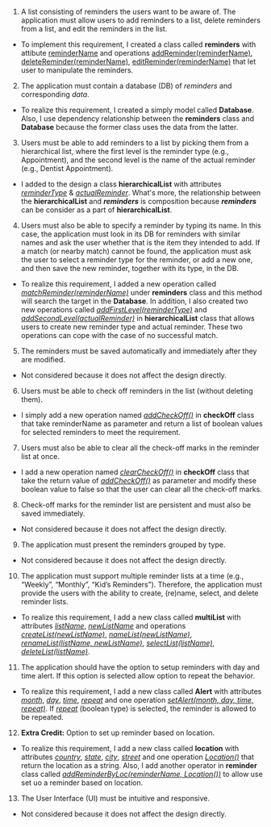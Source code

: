 1. A list consisting of reminders the users want to be aware of. The application must allow users to add reminders to a list, delete reminders from a list, and edit the reminders in the list.

- To implement this requirement, I created a class called **reminders** with attibute <u>reminderName</u> and operations <u>addReminder(reminderName)</u>, <u>deleteReminder(reminderName)</u>, <u>editReminder(reminderName)</u> that let user to manipulate the reminders.

  

2. The application must contain a database (DB) of *reminders* and corresponding *data*.

- To realize this requirement, I created a simply model called **Database**. Also, I use dependency relationship between the **reminders** class and **Database** because the former class uses the data from the latter.



3. Users must be able to add reminders to a list by picking them from a hierarchical list, where the first level is the reminder type (e.g., Appointment), and the second level is the name of the actual reminder (e.g., Dentist Appointment).

- I added to the design a class **hierarchicalList** with attributes <u>*reminderType*</u> & <u>*actualReminder*</u>. What's more, the relationship between the **hierarchicalList** and ***reminders*** is composition because ***reminders*** can be consider as a part of **hierarchicalList**.



4. Users must also be able to specify a reminder by typing its name. In this case, the application must look in its DB for reminders with similar names and ask the user whether that is the item they intended to add. If a match (or nearby match) cannot be found, the application must ask the user to select a reminder type for the reminder, or add a new one, and then save the new reminder, together with its type, in the DB.

- To realize this requirement, I added a new operation called <u>*matchReminder(reminderName)*</u> under **reminders** class and this method will search the target in the **Database**. In addition, I also created two new operations called <u>*addFirstLevel(reminderType)*</u> and <u>*addSecondLevel(actualReminder)*</u> in **hierarchicalList** class that allows users to create new reminder type and actual reminder. These two operations can cope with the case of no successful match.



5. The reminders must be saved automatically and immediately after they are modified.

- Not considered because it does not affect the design directly.



6. Users must be able to check off reminders in the list (without deleting them).

- I simply add a new operation named <u>*addCheckOff()*</u> in **checkOff** class that take reminderName as parameter and return a list of boolean values for selected reminders to meet the requirement.



7. Users must also be able to clear all the check-off marks in the reminder list at once.

- I add a new operation named <u>*clearCheckOff()*</u> in **checkOff** class that take the return value of <u>*addCheckOff()*</u> as parameter and modify these boolean value to false so that the user can clear all the check-off marks.



8. Check-off marks for the reminder list are persistent and must also be saved immediately.

- Not considered because it does not affect the design directly.



9. The application must present the reminders grouped by type.

- Not considered because it does not affect the design directly.



10. The application must support multiple reminder lists at a time (e.g., “Weekly”, “Monthly”, “Kid’s Reminders”). Therefore, the application must provide the users with the ability to create, (re)name, select, and delete reminder lists.

- To realize this requirement, I add a new class called **multiList** with attributes <u>*listName*</u>, <u>*newListName*</u> and operations <u>*createList(newListName)*</u>, <u>*nameList(newListName)*</u>, <u>*renameList(listName, newListName)*</u>, <u>*selectList(listName)*</u>, <u>*deleteList(listName)*</u>. 



11. The application should have the option to setup reminders with day and time alert. If this option is selected allow option to repeat the behavior.

- To realize this requirement, I add a new class called **Alert** with attributes <u>*month*</u>, <u>*day*</u>, <u>*time*</u>, <u>*repeat*</u> and one operation <u>*setAlert(month, day, time, repeat)*</u>. If <u>*repeat*</u> (boolean type) is selected, the reminder is allowed to be repeated.  



12. **Extra Credit:** Option to set up reminder based on location. 

- To realize this requirement, I add a new class called **location** with attributes <u>*country*</u>, <u>*state*</u>, <u>*city*</u>, <u>*street*</u> and one operation <u>*Location()*</u> that return the location as a string. Also, I add another operator in **reminder** class called <u>*addReminderByLoc(reminderName, Location())*</u> to allow use set uo a reminder based on location.

  

13. The User Interface (UI) must be intuitive and responsive.

- Not considered because it does not affect the design directly.